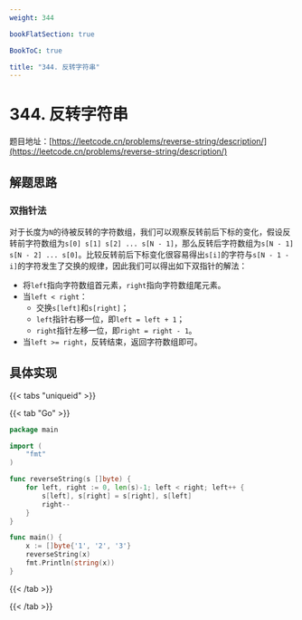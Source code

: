 ```yaml
---
weight: 344

bookFlatSection: true

BookToC: true

title: "344. 反转字符串"
---
```


# 344. 反转字符串

题目地址：[https://leetcode.cn/problems/reverse-string/description/](https://leetcode.cn/problems/reverse-string/description/)

## 解题思路

### 双指针法

对于长度为`N`的待被反转的字符数组，我们可以观察反转前后下标的变化，假设反转前字符数组为`s[0] s[1] s[2] ... s[N - 1]`，那么反转后字符数组为`s[N - 1] s[N - 2] ... s[0]`。比较反转前后下标变化很容易得出`s[i]`的字符与`s[N - 1 - i]`的字符发生了交换的规律，因此我们可以得出如下双指针的解法：

+ 将`left`指向字符数组首元素，`right`指向字符数组尾元素。
+ 当`left < right`：
    + 交换`s[left]`和`s[right]`；
    + `left`指针右移一位，即`left = left + 1`；
    + `right`指针左移一位，即`right = right - 1`。
+ 当`left >= right`，反转结束，返回字符数组即可。

[//]: # (![双指针法]&#40;https://cdn.xiaobinqt.cn/xiaobinqt.io/20221208/3b9762938a9b4679974b7481e302cdd1.png '双指针法'&#41;)

## 具体实现

{{< tabs "uniqueid" >}}

{{< tab "Go" >}}

```go
package main

import (
	"fmt"
)

func reverseString(s []byte) {
	for left, right := 0, len(s)-1; left < right; left++ {
		s[left], s[right] = s[right], s[left]
		right--
	}
}

func main() {
	x := []byte{'1', '2', '3'}
	reverseString(x)
	fmt.Println(string(x))
}

```

{{< /tab  >}}

{{< /tab  >}}


